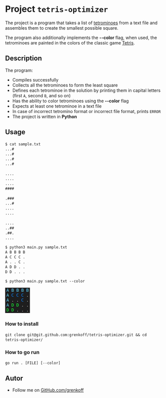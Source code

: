 # Project `tetris-optimizer`

The project is a program that takes a list of <a href="https://en.wikipedia.org/wiki/Tetromino" target=blank>tetrominoes</a> from a text file and assembles them to create the smallest possible square.

The program also additionally implements the **--color** flag, when used, the tetrominoes are painted in the colors of the classic game <a href="https://en.wikipedia.org/wiki/Tetris" target=blank>Tetris</a>.

## Description

The program:

* Compiles successfully
* Collects all the tetrominoes to form the least square
* Defines each tetrominoe in the solution by printing them in capital letters (first `A`, second `B`, and so on)
* Has the ability to color tetrominoes using the **--color** flag
* Expects at least one tetrominoe in a text file
* In case of incorrect tetromino format or incorrect file format, prints `ERROR`
* The project is written in **Python**

## Usage

```
$ cat sample.txt
...#
...#
...#
...#

....
....
....
####

.###
...#
....
....

....
..##
.##.
....
```
```
$ python3 main.py sample.txt
A B B B B
A C C C .
A . . C .
A D D . .
D D . . .
```
```
$ python3 main.py sample.txt --color
```
![Текст с описанием картинки](/images/colored.jpg)

### How to install

```
git clone git@git.github.com:grenkoff/tetris-optimizer.git && cd tetris-optimizer/
```

### How to go run

```
go run . [FILE] [--color]
```

## Autor

* Follow me on <a href="https://github.com/grenkoff">GitHub.com/grenkoff</a>
